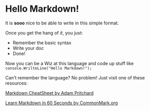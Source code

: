 # Hello Markdown!

It is **sooo** nice to be able to write in this simple format.

Once you get the hang of *it*, you just:

* Remember the basic syntax
* Write your doc
* Done!

Now you can be a Wiz at this language and code up stuff like `console.WrilteLine("Hello Markdown!");`

Can't remember the language? No problem! Just visit one of these resources:

[Markdown CheatSheet by Adam Pritchard](https://github.com/adam-p/markdown-here/wiki/Markdown-Cheatsheet)

[Learn Markdown in 60 Seconds by CommonMark.org](http://commonmark.org/help/)
